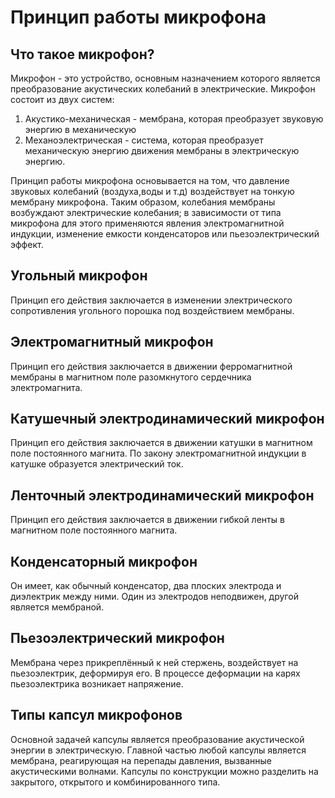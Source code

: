 # Принцип работы микрофона
## Что такое микрофон?
Микрофон - это устройство, основным назначением которого является преобразование акустических колебаний в электрические.
Микрофон состоит из двух систем:
1. Акустико-механическая - мембрана, которая преобразует звуковую энергию в механическую
2. Механоэлектрическая - система, которая преобразует механическую энергию движения мембраны в электрическую энергию.

Принцип работы микрофона основывается на том, что давление звуковых колебаний (воздуха,воды и т.д) воздействует на тонкую мембрану микрофона. Таким образом, колебания мембраны возбуждают электрические колебания; в зависимости от типа микрофона для этого применяются явления электромагнитной индукции, изменение емкости конденсаторов или пьезоэлектрический эффект.
## Угольный микрофон
Принцип его действия заключается в изменении электрического сопротивления угольного порошка под воздействием мембраны.
## Электромагнитный микрофон
Принцип его действия заключается в движении ферромагнитной мембраны в магнитном поле разомкнутого сердечника электромагнита.
## Катушечный электродинамический микрофон
Принцип его действия заключается в движении катушки в магнитном поле постоянного магнита. По закону электромагнитной индукции в катушке образуется электрический ток.
## Ленточный электродинамический микрофон
Принцип его действия заключается в движении гибкой ленты в магнитном поле постоянного магнита.
## Конденсаторный микрофон
Он имеет, как обычный конденсатор, два плоских электрода и диэлектрик между ними. Один из электродов неподвижен, другой является мембраной.
## Пьезоэлектрический микрофон
Мембрана через прикреплённый к ней стержень, воздействует на пьезоэлектрик, деформируя его. В процессе деформации на карях пьезоэлектрика возникает напряжение.
## Типы капсул микрофонов
Основной задачей капсулы является преобразование акустической энергии в электрическую. Главной частью любой капсулы является мембрана, реагирующая на перепады давления, вызванные акустическими волнами. Капсулы по конструкции можно разделить на закрытого, открытого и комбинированного типа.
